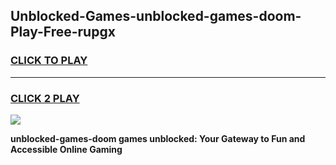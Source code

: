 
## Unblocked-Games-unblocked-games-doom-Play-Free-rupgx
<h3>
<a href="https://premium76.site?title=unblocked-games-doom&ref=09A">CLICK TO PLAY</a></h3>
<hr>

<h3>
<a href="https://premium76.site?title=unblocked-games-doom&ref=09A">CLICK 2 PLAY</a>
  
</h3>

<a href="https://premium76.site?title=unblocked-games-doom&ref=09A"><img src="https://clearcache.store/games.png"></a>


**unblocked-games-doom games unblocked: Your Gateway to Fun and Accessible Online Gaming**

